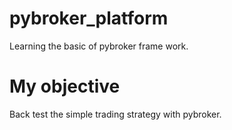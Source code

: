# pybroker_platform
Learning the basic of pybroker frame work.

# My objective
Back test the simple trading strategy with pybroker.

